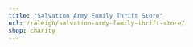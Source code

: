 ```yaml
---
title: "Salvation Army Family Thrift Store"
url: /raleigh/salvation-army-family-thrift-store/
shop: charity
---
```

